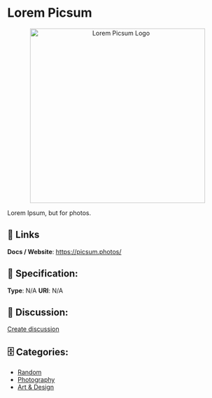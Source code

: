 # Lorem Picsum
<p align="center">
    <img width="400" src="https://raw.githubusercontent.com/apis-list/apis-list/main/apis/lorem-picsum/logo_256x256.png" alt="Lorem Picsum Logo"/>
</p>

Lorem Ipsum, but for photos.

##  🔗 Links
**Docs / Website**: https://picsum.photos/

## 🧬 Specification:
**Type**:  N/A 
**URI**:  N/A 

## 💬 Discussion:
[Create discussion](https://github.com/apis-list/apis-list/discussions/new)

## 🗄️ Categories:
- [Random](https://github.com/apis-list/apis-list#random)
- [Photography](https://github.com/apis-list/apis-list#photography)
- [Art & Design](https://github.com/apis-list/apis-list#art-and-design)



